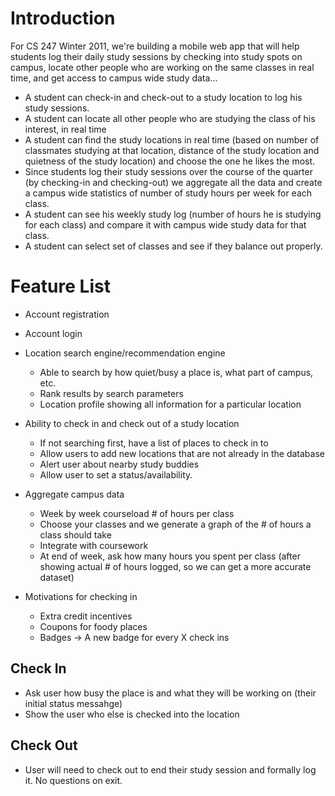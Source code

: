 # Introduction #

For CS 247 Winter 2011, we're building a mobile web app that will help students log their daily study sessions by checking into study spots on campus, locate other people who are working on the same classes in real time, and get access to campus wide study data...
  * A student can check-in and check-out to a study location to log his study sessions.
  * A student can locate all other people who are studying the class of his interest, in real time
  * A student can find the study locations in real time (based on number of classmates studying at that location, distance of the study location and quietness of the study location) and choose the one he likes the most.
  * Since students log their study sessions over the course of the quarter (by checking-in and checking-out) we aggregate all the data and create a campus wide statistics of number of study hours per week for each class.
  * A student can see his weekly study log (number of hours he is studying for each class) and compare it with campus wide study data for that class.
  * A student can select set of classes and see if they balance out properly.

# Feature List #

  * Account registration
  * Account login
  * Location search engine/recommendation engine
    * Able to search by how quiet/busy a place is, what part of campus, etc.
    * Rank results by search parameters
    * Location profile showing all information for a particular location

  * Ability to check in and check out of a study location
    * If not searching first, have a list of places to check in to
    * Allow users to add new locations that are not already in the database
    * Alert user about nearby study buddies
    * Allow user to set a status/availability.

  * Aggregate campus data
    * Week by week courseload # of hours per class
    * Choose your classes and we generate a graph of the # of hours a class should take
    * Integrate with coursework
    * At end of week, ask how many hours you spent per class (after showing actual # of hours logged, so we can get a more accurate dataset)

  * Motivations for checking in
    * Extra credit incentives
    * Coupons for foody places
    * Badges -> A new badge for every X check ins

## Check In ##
  * Ask user how busy the place is and what they will be working on (their initial status messahge)
  * Show the user who else is checked into the location

## Check Out ##
  * User will need to check out to end their study session and formally log it. No questions on exit.